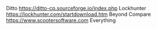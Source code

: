 Ditto https://ditto-cp.sourceforge.io/index.php
Lockhunter https://lockhunter.com/startdownload.htm
Beyond Compare https://www.scootersoftware.com
Everything
